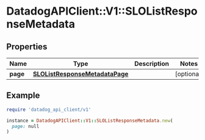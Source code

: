 # DatadogAPIClient::V1::SLOListResponseMetadata

## Properties

| Name     | Type                                                              | Description | Notes      |
| -------- | ----------------------------------------------------------------- | ----------- | ---------- |
| **page** | [**SLOListResponseMetadataPage**](SLOListResponseMetadataPage.md) |             | [optional] |

## Example

```ruby
require 'datadog_api_client/v1'

instance = DatadogAPIClient::V1::SLOListResponseMetadata.new(
  page: null
)
```
